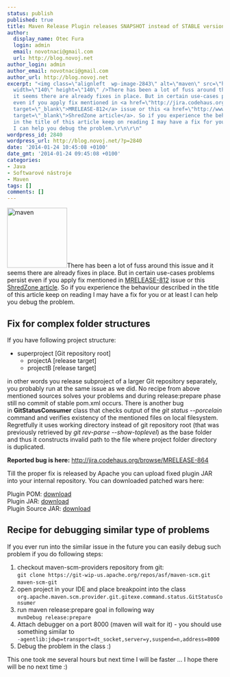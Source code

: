 ```yaml
---
status: publish
published: true
title: Maven Release Plugin releases SNAPSHOT instead of STABLE version
author:
  display_name: Otec Fura
  login: admin
  email: novotnaci@gmail.com
  url: http://blog.novoj.net
author_login: admin
author_email: novotnaci@gmail.com
author_url: http://blog.novoj.net
excerpt: "<img class=\"alignleft  wp-image-2843\" alt=\"maven\" src=\"http://blog.novoj.net/binary/2014/01/maven.jpg\"
  width=\"140\" height=\"140\" />There has been a lot of fuss around this issue and
  it seems there are already fixes in place. But in certain use-cases problems persist
  even if you apply fix mentioned in <a href=\"http://jira.codehaus.org/browse/MRELEASE-812\"
  target=\"_blank\">MRELEASE-812</a> issue or this <a href=\"http://www.shredzone.de/cilla/page/373/maven-release-plugin-and-git-fix.html\"
  target=\"_blank\">ShredZone article</a>. So if you experience the behaviour described
  in the title of this article keep on reading I may have a fix for you or at least
  I can help you debug the problem.\r\n\r\n"
wordpress_id: 2840
wordpress_url: http://blog.novoj.net/?p=2840
date: '2014-01-24 10:45:08 +0100'
date_gmt: '2014-01-24 09:45:08 +0100'
categories:
- Java
- Softwarové nástroje
- Maven
tags: []
comments: []
---
```

<p><img class="alignleft  wp-image-2843" alt="maven" src="http://blog.novoj.net/binary/2014/01/maven.jpg" width="140" height="140" />There has been a lot of fuss around this issue and it seems there are already fixes in place. But in certain use-cases problems persist even if you apply fix mentioned in <a href="http://jira.codehaus.org/browse/MRELEASE-812" target="_blank">MRELEASE-812</a> issue or this <a href="http://www.shredzone.de/cilla/page/373/maven-release-plugin-and-git-fix.html" target="_blank">ShredZone article</a>. So if you experience the behaviour described in the title of this article keep on reading I may have a fix for you or at least I can help you debug the problem.</p>
<p><a id="more"></a><a id="more-2840"></a></p>
<h2>Fix for complex folder structures</h2>
<p>If you have following project structure:</p>
<ul>
<li>superproject [Git repository root]
<ul>
<li>projectA [release target]</li>
<li>projectB [release target]</li>
</ul>
</li>
</ul>
<p>in other words you release subproject of a larger Git repository separately, you probably run at the same issue as we did. No recipe from above mentioned sources solves your problems and during release:prepare phase still no commit of stable pom.xml occurs. There is another bug in <strong>GitStatusConsumer</strong> class that checks output of the <em>git status --porcelain</em> command and verifies existency of the mentioned files on local filesystem. Regretfully it uses working directory instead of git repository root (that was previously retrieved by <em>git rev-parse --show-toplevel</em>) as the base folder and thus it constructs invalid path to the file where project folder directory is duplicated.</p>
<p><strong>Reported bug is here:</strong> <a href="http://jira.codehaus.org/browse/MRELEASE-864" target="_blank">http://jira.codehaus.org/browse/MRELEASE-864</a></p>
<p>Till the proper fix is released by Apache you can upload fixed plugin JAR into your internal repository. You can downloaded patched wars here:</p>
<p>Plugin POM: <a href="http://files.novoj.net/MavenGitPlugin/pom.xml" target="_blank">download</a><br />
Plugin JAR: <a href="http://files.novoj.net/MavenGitPlugin/maven-scm-provider-gitexe-1.9.jar" target="_blank">download</a><br />
Plugin Source JAR: <a href="http://files.novoj.net/MavenGitPlugin/maven-scm-provider-gitexe-1.9-sources.jar" target="_blank">download</a></p>
<h2>Recipe for debugging similar type of problems</h2>
<p>If you ever run into the similar issue in the future you can easily debug such problem if you do following steps:</p>
<ol>
<li>checkout maven-scm-providers repository from git:<br />
<code><span style="line-height: 1.5em;">git clone https://git-wip-us.apache.org/re</span><span style="line-height: 1.5em;">pos/asf/maven-scm.git maven-scm-git</span></code></li>
<li>open project in your IDE and place breakpoint into the class<br />
<code>org.apache.maven.scm.provider.git.gitexe.command.status.GitStatusConsumer</code></li>
<li>run maven release:prepare goal in following way<br />
<code>mvnDebug release:prepare</code></li>
<li>Attach debugger on a port 8000 (maven will wait for it) - you should use something similar to<br />
<code>-agentlib:jdwp=transport=dt_socket,server=y,suspend=n,address=8000</code></li>
<li>Debug the problem in the class :)</li>
</ol>
<p>This one took me several hours but next time I will be faster ... I hope there will be no next time :)</p>
